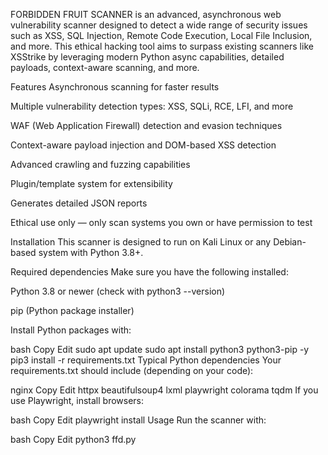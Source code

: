FORBIDDEN FRUIT SCANNER is an advanced, asynchronous web vulnerability scanner designed to detect a wide range of security issues such as XSS, SQL Injection, Remote Code Execution, Local File Inclusion, and more. This ethical hacking tool aims to surpass existing scanners like XSStrike by leveraging modern Python async capabilities, detailed payloads, context-aware scanning, and more.

Features
Asynchronous scanning for faster results

Multiple vulnerability detection types: XSS, SQLi, RCE, LFI, and more

WAF (Web Application Firewall) detection and evasion techniques

Context-aware payload injection and DOM-based XSS detection

Advanced crawling and fuzzing capabilities

Plugin/template system for extensibility

Generates detailed JSON reports

Ethical use only — only scan systems you own or have permission to test

Installation
This scanner is designed to run on Kali Linux or any Debian-based system with Python 3.8+.

Required dependencies
Make sure you have the following installed:

Python 3.8 or newer (check with python3 --version)

pip (Python package installer)

Install Python packages with:

bash
Copy
Edit
sudo apt update
sudo apt install python3 python3-pip -y
pip3 install -r requirements.txt
Typical Python dependencies
Your requirements.txt should include (depending on your code):

nginx
Copy
Edit
httpx
beautifulsoup4
lxml
playwright
colorama
tqdm
If you use Playwright, install browsers:

bash
Copy
Edit
playwright install
Usage
Run the scanner with:

bash
Copy
Edit
python3 ffd.py

